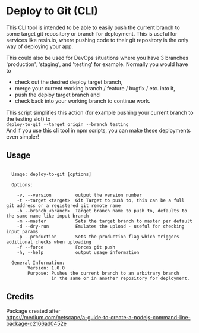 # Deploy to Git (CLI)
This CLI tool is intended to be able to easily push the current branch to some target git repository or branch for deployment. 
This is useful for services like resin.io, where pushing code to their git repository is the only way of deploying your app. 

This could also be used for DevOps situations where you have 3 branches 'production', 'staging', and 'testing' for example. 
Normally you would have to 
* check out the desired deploy target branch, 
* merge your current working branch / feature / bugfix / etc. into it, 
* push the deploy target branch and 
* check back into your working branch to continue work. 

This script simplifies this action (for example pushing your current branch to the testing slot) to  
`deploy-to-git --target origin --branch testing`  
And if you use this cli tool in npm scripts, you can make these deployments even simpler!


## Usage

```

  Usage: deploy-to-git [options]

  Options:

    -v, --version         output the version number
    -t --target <target>  Git Target to push to, this can be a full git address or a registered git remote name
    -b --branch <branch>  Target branch name to push to, defaults to the same name like input branch
    -m --master           Sets the target branch to master per default
    -d --dry-run          Emulates the upload - useful for checking input params
    -p --production       Sets the production flag which triggers additional checks when uploading
    -f --force            Forces git push
    -h, --help            output usage information

  General Information: 
        Version: 1.0.0
        Purpose: Pushes the current branch to an arbitrary branch 
                 in the same or in another repository for deployment.

```

## Credits
Package created after  
 https://medium.com/netscape/a-guide-to-create-a-nodejs-command-line-package-c2166ad0452e